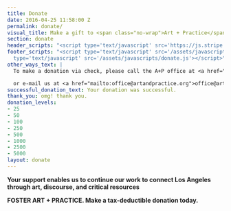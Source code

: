 ```yaml
---
title: Donate
date: 2016-04-25 11:58:00 Z
permalink: donate/
visual_title: Make a gift to <span class="no-wrap">Art + Practice</span>
section: donate
header_scripts: "<script type='text/javascript' src='https://js.stripe.com/v2/'></script>"
footer_scripts: "<script type='text/javascript' src='/assets/javascripts/vendor/parsley/parsley.min.js'></script><script
  type='text/javascript' src='/assets/javascripts/donate.js'></script>"
other_ways_text: |
  To make a donation via check, please call the A+P office at <a href="tel:13233376887">+1 (323) 337-6887</a>

  or e-mail us at <a href="mailto:office@artandpractice.org">office@artandpractice.org</a>.
successful_donation_text: Your donation was successful.
thank_you: omg! thank you.
donation_levels:
- 25
- 50
- 100
- 250
- 500
- 1000
- 2500
- 5000
layout: donate
---
```


**Your support enables us to continue our work to connect Los Angeles 
through art, discourse, and critical resources**

**FOSTER ART + PRACTICE. Make a tax-deductible donation today.**